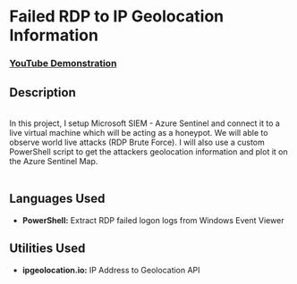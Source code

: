 <h1>Failed RDP to IP Geolocation Information</h1>


 ### [YouTube Demonstration](https://youtu.be/IoEtW0O1o74)


<h2>Description</h2>

<br />
In this project, I setup Microsoft SIEM - Azure Sentinel and connect it to a live virtual machine which will be acting as a honeypot. We will able to observe world live attacks (RDP Brute Force).
I will also use a custom PowerShell script to get the attackers geolocation information and plot it on the Azure Sentinel Map.
<br />
<br />


<h2>Languages Used</h2>

- <b>PowerShell:</b> Extract RDP failed logon logs from Windows Event Viewer 

<h2>Utilities Used</h2>

- <b>ipgeolocation.io:</b> IP Address to Geolocation API



<!--
 ```diff
- text in red
+ text in green
! text in orange
# text in gray
@@ text in purple (and bold)@@
```
--!>
